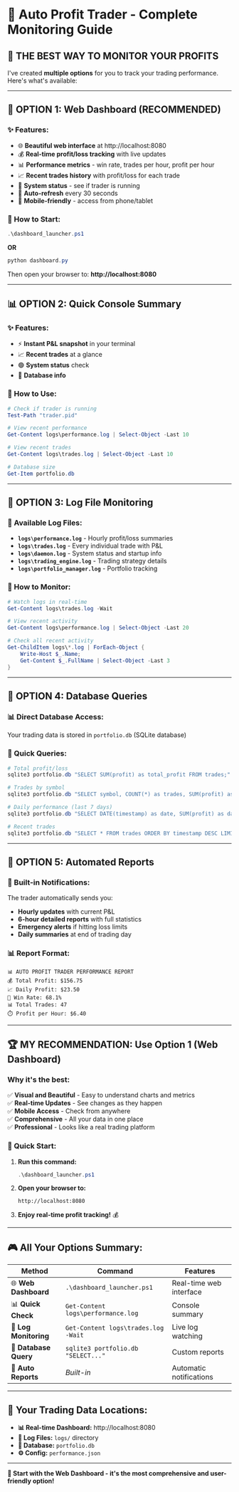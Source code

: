 # 🚀 Auto Profit Trader - Complete Monitoring Guide

## 🎯 THE BEST WAY TO MONITOR YOUR PROFITS

I've created **multiple options** for you to track your trading performance. Here's what's available:

---

## 🌟 **OPTION 1: Web Dashboard (RECOMMENDED)**

### ✨ Features:
- 🌐 **Beautiful web interface** at http://localhost:8080
- 💰 **Real-time profit/loss tracking** with live updates
- 📊 **Performance metrics** - win rate, trades per hour, profit per hour
- 📈 **Recent trades history** with profit/loss for each trade
- 🎯 **System status** - see if trader is running
- 🔄 **Auto-refresh** every 30 seconds
- 📱 **Mobile-friendly** - access from phone/tablet

### 🚀 How to Start:
```powershell
.\dashboard_launcher.ps1
```

**OR**

```powershell
python dashboard.py
```

Then open your browser to: **http://localhost:8080**

---

## 📊 **OPTION 2: Quick Console Summary**

### ✨ Features:
- ⚡ **Instant P&L snapshot** in your terminal
- 📈 **Recent trades** at a glance
- 🟢 **System status** check
- 💾 **Database info**

### 🚀 How to Use:
```powershell
# Check if trader is running
Test-Path "trader.pid"

# View recent performance
Get-Content logs\performance.log | Select-Object -Last 10

# View recent trades  
Get-Content logs\trades.log | Select-Object -Last 10

# Database size
Get-Item portfolio.db
```

---

## 📁 **OPTION 3: Log File Monitoring**

### 📄 Available Log Files:
- **`logs\performance.log`** - Hourly profit/loss summaries
- **`logs\trades.log`** - Every individual trade with P&L
- **`logs\daemon.log`** - System status and startup info
- **`logs\trading_engine.log`** - Trading strategy details
- **`logs\portfolio_manager.log`** - Portfolio tracking

### 🚀 How to Monitor:
```powershell
# Watch logs in real-time
Get-Content logs\trades.log -Wait

# View recent activity
Get-Content logs\performance.log | Select-Object -Last 20

# Check all recent activity
Get-ChildItem logs\*.log | ForEach-Object { 
    Write-Host $_.Name; 
    Get-Content $_.FullName | Select-Object -Last 3 
}
```

---

## 💾 **OPTION 4: Database Queries**

### 📊 Direct Database Access:
Your trading data is stored in `portfolio.db` (SQLite database)

### 🚀 Quick Queries:
```powershell
# Total profit/loss
sqlite3 portfolio.db "SELECT SUM(profit) as total_profit FROM trades;"

# Trades by symbol
sqlite3 portfolio.db "SELECT symbol, COUNT(*) as trades, SUM(profit) as profit FROM trades GROUP BY symbol;"

# Daily performance (last 7 days)
sqlite3 portfolio.db "SELECT DATE(timestamp) as date, SUM(profit) as daily_profit FROM trades GROUP BY DATE(timestamp) ORDER BY date DESC LIMIT 7;"

# Recent trades
sqlite3 portfolio.db "SELECT * FROM trades ORDER BY timestamp DESC LIMIT 10;"
```

---

## 🎯 **OPTION 5: Automated Reports**

### 📧 Built-in Notifications:
The trader automatically sends you:
- **Hourly updates** with current P&L
- **6-hour detailed reports** with full statistics  
- **Emergency alerts** if hitting loss limits
- **Daily summaries** at end of trading day

### 📊 Report Format:
```
📊 AUTO PROFIT TRADER PERFORMANCE REPORT
💰 Total Profit: $156.75
📈 Daily Profit: $23.50
🎯 Win Rate: 68.1%
📊 Total Trades: 47
⏱️ Profit per Hour: $6.40
```

---

## 🏆 **MY RECOMMENDATION: Use Option 1 (Web Dashboard)**

### Why it's the best:
✅ **Visual and Beautiful** - Easy to understand charts and metrics  
✅ **Real-time Updates** - See changes as they happen  
✅ **Mobile Access** - Check from anywhere  
✅ **Comprehensive** - All your data in one place  
✅ **Professional** - Looks like a real trading platform  

### 🚀 Quick Start:
1. **Run this command:**
   ```powershell
   .\dashboard_launcher.ps1
   ```

2. **Open your browser to:**
   ```
   http://localhost:8080
   ```

3. **Enjoy real-time profit tracking!** 💰

---

## 🎮 **All Your Options Summary:**

| Method | Command | Features |
|--------|---------|----------|
| 🌐 **Web Dashboard** | `.\dashboard_launcher.ps1` | Real-time web interface |
| 📊 **Quick Check** | `Get-Content logs\performance.log` | Console summary |
| 📁 **Log Monitoring** | `Get-Content logs\trades.log -Wait` | Live log watching |
| 💾 **Database Query** | `sqlite3 portfolio.db "SELECT..."` | Custom reports |
| 🤖 **Auto Reports** | *Built-in* | Automatic notifications |

---

## 🎯 **Your Trading Data Locations:**

- **📊 Real-time Dashboard:** http://localhost:8080
- **📁 Log Files:** `logs/` directory  
- **💾 Database:** `portfolio.db`
- **⚙️ Config:** `performance.json`

---

**🚀 Start with the Web Dashboard - it's the most comprehensive and user-friendly option!**

